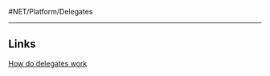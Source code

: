 #NET/Platform/Delegates

---

## Links

[How do delegates work](zDOC_NET_How-do-NET-delegates-work.mhtml)



